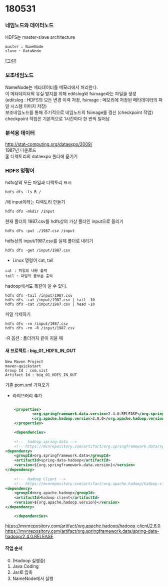 # 180531 

### 네임노드와 데이터노드  
HDFS는 master-slave architecture  
```
master : NameNode  
slave : DataNode  
```
[그림]

### 보조네임노드   
NameNode는 메타데이터를 메모리에서 처리한다.  
이 메타데이터의 유실 방지를 위해 editslog와 fsimage라는 파일을 생성  
(editslog : HDFS의 모든 변경 이력 저장, fsimage : 메모리에 저장된 메타데이터의 파일 시스템 이미지 저장)  
보조네임노드를 통해 주기적으로 네임노드의 fsimage를 갱신 (checkpoint 작업)  
checkpoint 작업은 기본적으로 1시간마다 한 번씩 일어남

### 분석용 데이터  

http://stat-computing.org/dataexpo/2009/  
1987년 다운로드  
홈 디렉토리의 dataexpo 폴더에 옮기기  

### HDFS 명령어  

hdfs상의 모든 파일과 디렉토리 표시
```
hdfs dfs -ls R /
```

/에 input이라는 디렉토리 만들기 
```
hdfs dfs -mkdir /input
```

현재 폴더의 1987.csv를 hdfs상의 가상 폴더인 input으로 올리기
```
hdfs dfs -put ./1987.csv /input
```

hdfs상의 input/1987.csv를 실제 폴더로 내리기
```
hdfs dfs -get /input/1987.csv
```

- Linux 명령어 cat, tail  
```
cat : 파일의 내용 출력
tail : 파일의 끝부분 출력
```

hadoop에서도 똑같이 쓸 수 있다.  

```
hdfs dfs -tail /input/1987.csv 
hdfs dfs -cat /input/1987.csv | tail -10
hdfs dfs -cat /input/1987.csv | head -10

```

파일 삭제하기  
```
hdfs dfs -rm /input/1987.csv
hdfs dfs -rm -R /input/1987.csv
```
-R 옵션 : 폴더까지 같이 지울 때  

#### 새 프로젝트 : big_01_HDFS_IN_OUT

```
New Maven Project
maven-quickstart
Group Id : com.sist
Artifact Id : big_01_HDFS_IN_OUT

```

기존 pom.xml 가져오기  

- 라이브러리 추가  
```xml

 	<properties>
 			<org.springframework.data.version>2.4.0.RELEASE</org.springframework.data.version>
 			<org.apache.hadoop.version>2.8.0</org.apache.hadoop.version>
	</properties>

	<dependencies>
	
	<!--  hadoop-spring-data -->
	<!-- https://mvnrepository.com/artifact/org.springframework.data/spring-data-hadoop -->
<dependency>
    <groupId>org.springframework.data</groupId>
    <artifactId>spring-data-hadoop</artifactId>
    <version>${org.springframework.data.version}</version>
</dependency>
	
	<!--  Hadoop Client -->
	<!-- https://mvnrepository.com/artifact/org.apache.hadoop/hadoop-client -->
<dependency>
    <groupId>org.apache.hadoop</groupId>
    <artifactId>hadoop-client</artifactId>
    <version>${org.apache.hadoop.version}</version>
</dependency>

	</dependencies>

```

https://mvnrepository.com/artifact/org.apache.hadoop/hadoop-client/2.8.0  
https://mvnrepository.com/artifact/org.springframework.data/spring-data-hadoop/2.4.0.RELEASE  

#### 작업 순서  
0. (Hadoop 실행중)  
1. Java Coding  
2. Jar로 압축  
3. NameNode에서 실행  
